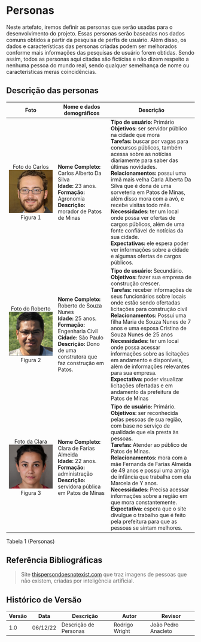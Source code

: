 # Personas

Neste artefato, iremos definir as personas que serão usadas para o desenvolvimento do projeto. Essas personas serão baseadas nos dados comuns obtidos a partir da pesquisa de perfis de usuário. Além disso, os dados e características das personas criadas podem ser melhorados conforme mais informações das pesquisas de usuário forem obtidas. Sendo assim, todos as personas aqui citadas são fictícias e não dizem respeito a nenhuma pessoa do mundo real, sendo qualquer semelhança de nome ou características meras coincidências.

## Descrição das personas

|                              Foto                              | Nome e dados demográficos                                                                                                                                                                                                                    | Descrição                                                                                                                                                                                                                                                                                                                                                                                                                                                                                                                                                                                                                                 |
| :------------------------------------------------------------: | -------------------------------------------------------------------------------------------------------------------------------------------------------------------------------------------------------------------------------------------- | ----------------------------------------------------------------------------------------------------------------------------------------------------------------------------------------------------------------------------------------------------------------------------------------------------------------------------------------------------------------------------------------------------------------------------------------------------------------------------------------------------------------------------------------------------------------------------------------------------------------------------------------- |
|  Foto do Carlos <br> ![Carlos](./assets_analise/Persona1.png) <br> Figura 1 | **Nome Completo:** Carlos Alberto Da Silva <br> **Idade:** 23 anos. <br> **Formação:** Agronomia <br> **Descrição:** morador de Patos de Minas                                                             | **Tipo de usuário:** Primário <br> **Objetivos:** ser servidor público na cidade que mora <br> **Tarefas:** buscar por vagas para concursos públicos, também acessa sobre as notícias diariamente para saber das últimas novidades. <br> **Relacionamentos:** possui uma irmã mais velha Carla Alberta Da Silva que é dona de uma sorveteria em Patos de Minas, além disso mora com a avó, e recebe visitas todo mês. <br> **Necessidades:** ter um local onde possa ver ofertas de cargos públicos, além de uma fonte confiável de notícias da sua cidade. <br> **Expectativas:** ele espera poder ver informações sobre a cidade e algumas ofertas de cargos públicos.                                                        |
| Foto do Roberto <br> ![Roberto](./assets_analise/Persona2.png) <br> Figura 2 | **Nome Completo:** Roberto de Souza Nunes <br> **Idade:** 25 anos. <br> **Formação:** Engenharia Civil <br> **Cidade:** São Paulo <br> **Descrição:** Dono de uma construtora que faz construção em Patos. | **Tipo de usuário:** Secundário. <br> **Objetivos:** fazer sua empresa de construção crescer. <br> **Tarefas:** receber informações de seus funcionários sobre locais onde estão sendo ofertadas licitações para construção civil <br> **Relacionamentos:** Possui uma filha Maria de Souza Nunes de 7 anos e uma esposa Cristina de Souza Nunes de 25 anos <br> **Necessidades:** ter um local onde possa acessar informações sobre as licitações em andamento e disponíveis, além de informações relevantes para sua empresa. <br> **Expectativa:** poder visualizar licitações ofertadas e em andamento da prefeitura de Patos de Minas |
|     Foto da Clara ![Clara](./assets_analise/Persona3.png) <br> Figura 3 | **Nome Completo:** Clara de Farias Almeida <br> **Idade:** 22 anos. <br> **Formação:** administração <br> **Descrição:** servidora pública em Patos de Minas                                               | **Tipo de usuário:** Primário. <br> **Objetivos:** ser reconhecida pelas pessoas de sua região, com base no serviço de qualidade que ela presta às pessoas. <br> **Tarefas:** Atender ao público de Patos de Minas. <br> **Relacionamentos:** mora com a mãe Fernanda de Farias Almeida de 49 anos e possui uma amiga de infância que trabalha com ela Marcela de Y anos. <br> **Necessidades:** Precisa acessar informações sobre a região em que mora constantemente. <br> **Expectativa:** espera que o site divulgue o trabalho que é feito pela prefeitura para que as pessoas se sintam melhores.                                   |

Tabela 1 (Personas)

## Referência Bibliográficas

> Site [thispersondoesnotexist.com](https://thispersondoesnotexist.com/) que traz imagens de pessoas que não existem, criadas por inteligência artificial.

## Histórico de Versão

| Versão | Data     | Descrição             | Autor          | Revisor             |
| ------ | -------- | --------------------- | -------------- | ------------------- |
| 1.0    | 06/12/22 | Descrição de Personas | Rodrigo Wright | João Pedro Anacleto |
